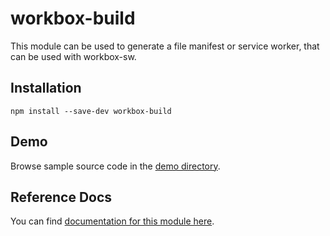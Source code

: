 <!-- DO NOT EDIT. This page is autogenerated. -->
<!-- To make changes, edit templates/Project-README.hbs, not this file. -->

# workbox-build

This module can be used to generate a file manifest or service worker, that can be used with workbox-sw.

## Installation

`npm install --save-dev workbox-build`

## Demo

Browse sample source code in the [demo directory](https://github.com/GoogleChrome/workbox/tree/master/packages/workbox-build/demo).

## Reference Docs

You can find [documentation for this module here](https://googlechrome.github.io/workbox/reference-docs/stable/latest/module-workbox-build.html#main).
